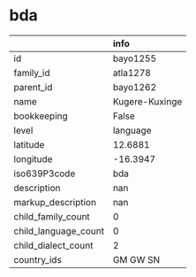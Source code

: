 # bda
|                      | info           |
|:---------------------|:---------------|
| id                   | bayo1255       |
| family_id            | atla1278       |
| parent_id            | bayo1262       |
| name                 | Kugere-Kuxinge |
| bookkeeping          | False          |
| level                | language       |
| latitude             | 12.6881        |
| longitude            | -16.3947       |
| iso639P3code         | bda            |
| description          | nan            |
| markup_description   | nan            |
| child_family_count   | 0              |
| child_language_count | 0              |
| child_dialect_count  | 2              |
| country_ids          | GM GW SN       |
